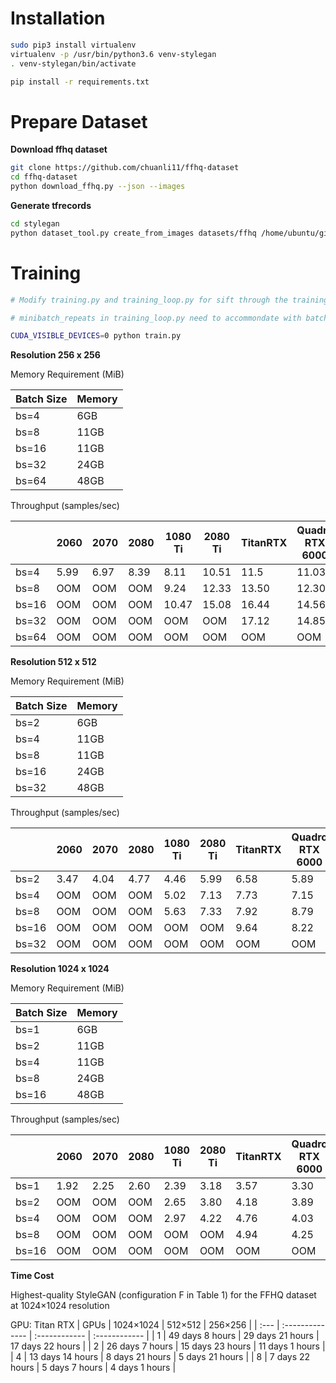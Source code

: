 Installation
===

```bash
sudo pip3 install virtualenv
virtualenv -p /usr/bin/python3.6 venv-stylegan
. venv-stylegan/bin/activate

pip install -r requirements.txt
```


Prepare Dataset
===

**Download ffhq dataset**
```bash
git clone https://github.com/chuanli11/ffhq-dataset
cd ffhq-dataset
python download_ffhq.py --json --images
```

**Generate tfrecords**

```bash
cd stylegan
python dataset_tool.py create_from_images datasets/ffhq /home/ubuntu/git/ffhq-dataset/images1024x1024 --max_images=1000
```

Training
===

```bash
# Modify training.py and training_loop.py for sift through the training process

# minibatch_repeats in training_loop.py need to accommondate with batch_size

CUDA_VISIBLE_DEVICES=0 python train.py
```

**Resolution 256 x 256**

Memory Requirement (MiB)

| Batch Size  | Memory  |
|---|---|
| bs=4  | 6GB  |
| bs=8  | 11GB  |
| bs=16 | 11GB  |
| bs=32 | 24GB  |
| bs=64 | 48GB  |

Throughput (samples/sec)

|   | 2060  | 2070  | 2080  |  1080 Ti | 2080 Ti | TitanRTX | Quadro RTX 6000 | V100 | Quadro RTX 8000 |
|---|---|---|---|---|---|---|---|---|---|
| bs=4  | 5.99  | 6.97  | 8.39  | 8.11  |  10.51 |  11.5 | 11.03  |   | 11.38  |
| bs=8  |  OOM | OOM  | OOM  | 9.24  |  12.33 | 13.50  | 12.30  |   | 13.33  |
| bs=16  | OOM | OOM  | OOM  | 10.47  | 15.08  |  16.44 | 14.56  |   | 15.77  |
| bs=32  | OOM | OOM  | OOM | OOM | OOM  | 17.12  | 14.85  |   | 16.55  |
| bs=64  | OOM | OOM  | OOM | OOM  |  OOM |  OOM | OOM  |   | 16.66  |

**Resolution 512 x 512**

Memory Requirement (MiB)

| Batch Size  | Memory  |
|---|---|
| bs=2  | 6GB  |
| bs=4  | 11GB  |
| bs=8  | 11GB |
| bs=16  | 24GB  |
| bs=32  | 48GB  |

Throughput (samples/sec)

|   | 2060  | 2070  | 2080  |  1080 Ti | 2080 Ti | TitanRTX | Quadro RTX 6000 | V100 | Quadro RTX 8000 |
|---|---|---|---|---|---|---|---|---|---|
| bs=2  | 3.47  | 4.04  | 4.77  | 4.46  | 5.99  | 6.58  | 5.89  |   | 6.49  |
| bs=4  |  OOM | OOM | OOM  |  5.02 | 7.13  |  7.73 | 7.15  |   | 7.59  |
| bs=8  |  OOM | OOM  | OOM  | 5.63  | 7.33  | 7.92  | 8.79  |   | 7.83  | 8.41  |
| bs=16  | OOM  | OOM  | OOM  | OOM  | OOM  | 9.64 | 8.22 |   | 9.23  |
| bs=32  | OOM  | OOM  | OOM  |  OOM | OOM | OOM | OOM  |   | 9.36  |


**Resolution 1024 x 1024** 

Memory Requirement (MiB)

| Batch Size  | Memory  |
|---|---|
| bs=1 | 6GB  |
| bs=2  | 11GB  |
| bs=4  | 11GB  |
| bs=8  | 24GB  |
| bs=16  | 48GB  |


Throughput (samples/sec)

|   | 2060  | 2070  | 2080  |  1080 Ti | 2080 Ti | TitanRTX | Quadro RTX 6000 | V100 | Quadro RTX 8000 |
|---|---|---|---|---|---|---|---|---|---|
| bs=1  | 1.92 |  2.25  | 2.60 | 2.39  | 3.18  |  3.57 | 3.30  |   | 3.5  |
| bs=2  |  OOM | OOM  | OOM  | 2.65   |3.80  | 4.18 | 3.89  |   | 4.08  |
| bs=4  |  OOM | OOM  | OOM  | 2.97 | 4.22  |  4.76 | 4.03  |   | 4.53  |
| bs=8  |  OOM | OOM  | OOM  | OOM  |  OOM | 4.94  | 4.25  |   | 4.70  |
| bs=16  | OOM  | OOM  | OOM  |  OOM | OOM |  OOM | OOM  |   | 4.96  |

**Time Cost**

Highest-quality StyleGAN (configuration F in Table 1) for the FFHQ dataset at 1024×1024 resolution 

GPU: Titan RTX
| GPUs | 1024&times;1024  | 512&times;512    | 256&times;256    |
| :--- | :--------------  | :------------    | :------------    |
| 1    | 49 days 8 hours | 29 days 21 hours | 17 days 22 hours |
| 2    | 26 days 7 hours | 15 days 23 hours  | 11 days 1 hours   |
| 4    | 13 days 14 hours  | 8 days 21 hours   | 5 days 21 hours  |
| 8    | 7 days 22 hours  | 5 days 7 hours  | 4 days 1 hours   |
